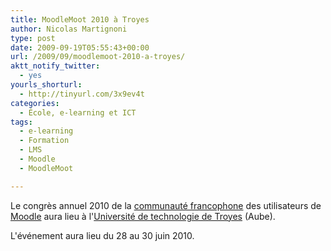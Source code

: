 ```yaml
---
title: MoodleMoot 2010 à Troyes
author: Nicolas Martignoni
type: post
date: 2009-09-19T05:55:43+00:00
url: /2009/09/moodlemoot-2010-a-troyes/
aktt_notify_twitter:
  - yes
yourls_shorturl:
  - http://tinyurl.com/3x9ev4t
categories:
  - École, e-learning et ICT
tags:
  - e-learning
  - Formation
  - LMS
  - Moodle
  - MoodleMoot

---
```

Le congrès annuel 2010 de la [communauté francophone][1] des utilisateurs de [Moodle][2] aura lieu à l'[Université de technologie de Troyes][3] (Aube).

L'événement aura lieu du 28 au 30 juin 2010.

 [1]: http://moodle.org/course/view.php?id=20
 [2]: http://moodle.org/
 [3]: http://www.utt.fr/
